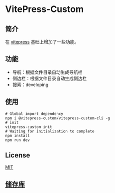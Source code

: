 # VitePress-Custom

## 简介

在 [vitepress](https://vitepress.vuejs.org) 基础上增加了一些功能。

## 功能

- 导航：根据文件目录自动生成导航栏
- 侧边栏：根据文件目录自动生成侧边栏
- 搜索：developing

## 使用

```shell
# Global import dependency
npm i @vitepress-custom/vitepress-custom-cli -g
# init
vitepress-custom init
# Waiting for initialization to complete
npm install
npm run dev
```

## License

[MIT](./license)

## [储存库](https://github.com/vitepress-custom/vitepress-custom)


